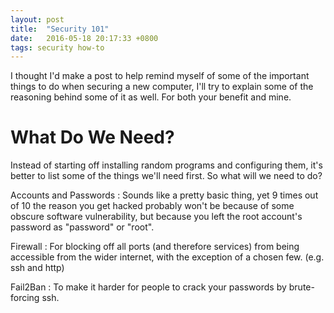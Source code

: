 ```yaml
---
layout: post
title:  "Security 101"
date:   2016-05-18 20:17:33 +0800
tags: security how-to
---
```


I thought I'd make a post to help remind myself of some of the important things
to do when securing a new computer, I'll try to explain some of the reasoning
behind some of it as well. For both your benefit and mine.

What Do We Need?
================

Instead of starting off installing random programs and configuring them, it's
better to list some of the things we'll need first. So what will we need to do?

Accounts and Passwords
:    Sounds like a pretty basic thing, yet 9 times out of 10 the reason you get
     hacked probably won't be because of some obscure software vulnerability,
     but because you left the root account's password as "password" or "root".

Firewall
:    For blocking off all ports (and therefore services) from being accessible
     from the wider internet, with the exception of a chosen few. (e.g. ssh and
     http)

Fail2Ban
:    To make it harder for people to crack your passwords by brute-forcing ssh.


